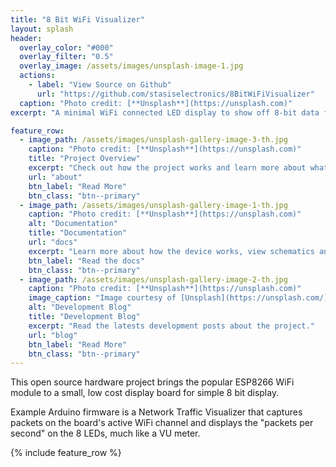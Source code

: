 ```yaml
---
title: "8 Bit WiFi Visualizer"
layout: splash
header:
  overlay_color: "#000"
  overlay_filter: "0.5"
  overlay_image: /assets/images/unsplash-image-1.jpg
  actions:
    - label: "View Source on Github"
      url: "https://github.com/stasiselectronics/8BitWiFiVisualizer"
  caption: "Photo credit: [**Unsplash**](https://unsplash.com)"
excerpt: "A minimal WiFi connected LED display to show off 8-bit data from anywhere in the world."

feature_row:
  - image_path: /assets/images/unsplash-gallery-image-3-th.jpg
    caption: "Photo credit: [**Unsplash**](https://unsplash.com)"
    title: "Project Overview"
    excerpt: "Check out how the project works and learn more about what's going on"
    url: "about"
    btn_label: "Read More"
    btn_class: "btn--primary"
  - image_path: /assets/images/unsplash-gallery-image-1-th.jpg
    caption: "Photo credit: [**Unsplash**](https://unsplash.com)"
    alt: "Documentation"
    title: "Documentation"
    url: "docs"
    excerpt: "Learn more about how the device works, view schematics and CAD files"
    btn_label: "Read the docs"
    btn_class: "btn--primary"
  - image_path: /assets/images/unsplash-gallery-image-2-th.jpg
    caption: "Photo credit: [**Unsplash**](https://unsplash.com)"
    image_caption: "Image courtesy of [Unsplash](https://unsplash.com/)"
    alt: "Development Blog"
    title: "Development Blog"
    excerpt: "Read the latests development posts about the project."
    url: "blog"
    btn_label: "Read More"
    btn_class: "btn--primary"
---
```


This open source hardware project brings the popular ESP8266 WiFi module to a small, low cost display board for simple 8 bit display.

Example Arduino firmware is a Network Traffic Visualizer that captures packets on the board's active WiFi channel and displays the "packets per second" on the 8 LEDs, much like a VU meter. 

{% include feature_row %}


